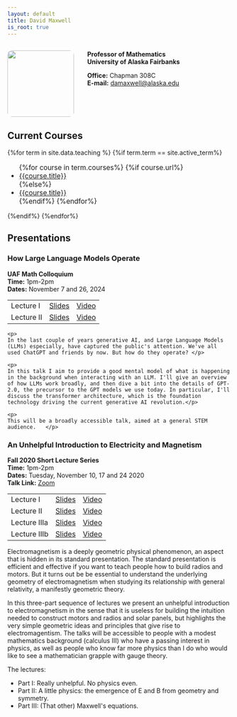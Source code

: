 ```yaml
---
layout: default
title: David Maxwell
is_root: true
---
```

<div style="display: flex; align-items: flex-start; gap: 30px; margin-top: 30px;">
    <div  >
        <img src="maxwell.jpg" style="height: 150px; border-radius: 10px;">
    </div>
    <div>
        <!-- <h2 style="margin-top:0px;"> David Maxwell</h2>-->
        <p style="margin-top: 0px">
        <b>Professor of Mathematics</b><br>
        <b>University of Alaska Fairbanks</b>
        </p>
        <p>
        <b>Office:</b> Chapman 308C<br>
        <b>E-mail:</b> <a href="mailto:damaxwell@alaska.edu">damaxwell@alaska.edu</a><br>
        </p>
    </div>
</div>

## Current Courses
<!-- <div class="card"> -->
{%for term in site.data.teaching %}
  {%if term.term == site.active_term%}
<ul style="margin-left: 0px; font-size: 1.1em;">
     {%for course in term.courses%}
       {%if course.url%}
<li> <a href="{{course.url}}">{{course.title}}</a></li>
       {%else%}
<li> <a href="{{course.external-url}}">{{course.title}}</a></li>
       {%endif%}
    {%endfor%}
</ul>
  {%endif%}
{%endfor%}
<!-- </div> -->

## Presentations

<div class="card">
<h3>How Large Language Models Operate</h3>

<b>UAF Math Colloquium</b><br />
<b>Time:</b> 1pm-2pm<br />
<b>Dates:</b> November 7 and 26, 2024<br />

<p />
	<table class="asst-table">
		<tr><td>Lecture I</td><td><a href="llm/UAF-LLM-2024.pdf">Slides</a></td><td><a href="https://media.uaf.edu/media/t/1_nsfqik10">Video</a></td>
		</tr>
		<tr><td>Lecture II</td><td><a href="llm/UAF-LLM-2024.pdf">Slides</a></td><td><a href="https://media.uaf.edu/media/t/1_nsfqik10">Video</a></td>
		</tr>
	</table>

	<p>
	In the last couple of years generative AI, and Large Language Models (LLMs) especially, have captured the public's attention. We've all used ChatGPT and friends by now. But how do they operate? </p>

	<p>
	In this talk I aim to provide a good mental model of what is happening in the background when interacting with an LLM. I'll give an overview of how LLMs work broadly, and then dive a bit into the details of GPT-2.0, the precursor to the GPT models we use today. In particular, I'll discuss the transformer architecture, which is the foundation technology driving the current generative AI revolution.</p>
	
	<p>
	This will be a broadly accessible talk, aimed at a general STEM audience.	</p>
</div>

<div class="card">
<h3>An Unhelpful Introduction to Electricity and Magnetism</h3>

<b>Fall 2020 Short Lecture Series</b><br />
<b>Time:</b> 1pm-2pm<br />
<b>Dates:</b> Tuesday, November 10, 17 and 24 2020<br />
<b>Talk Link:</b> <a href="https://alaska.zoom.us/j/86362808870?pwd=SGlzbVBaQWg0RWV0YzJhTk05dnk0UT09">Zoom</a>
<p />

<table class="asst-table">
	<tr><td>Lecture I</td><td><a href="unhelpful-e-and-m/unhelpful-e-and-m-part-1.pdf">Slides</a></td><td><a href="https://media.uaf.edu/media/t/1_ijmgmx0p">Video</a></td>
	</tr>
	<tr><td> Lecture II</td><td><a href="unhelpful-e-and-m/unhelpful-e-and-m-part-2.pdf">Slides</a></td><td><a href="https://media.uaf.edu/media/t/1_4a73d54g?st=629&ed=4074">Video</a></td>
	</tr>
	<tr><td> Lecture IIIa</td><td><a href="unhelpful-e-and-m/unhelpful-e-and-m-part-3a.pdf">Slides</a></td><td><a href="https://media.uaf.edu/media/t/1_pw2wgvuk?st=382&ed=4088">Video</a></td>
	</tr>
	<tr><td> Lecture IIIb</td><td><a href="unhelpful-e-and-m/unhelpful-e-and-m-part-3b.pdf">Slides</a></td><td><a href="https://media.uaf.edu/media/t/1_2ha3ygy9?st=360&ed=5069">Video</a></td>
	</tr>
</table>


<p>
Electromagnetism is a deeply geometric physical phenomenon, an aspect that is hidden in its standard presentation.
The standard presentation is efficient and effective if you want to teach people how to build radios and motors. But it turns out be be essential to understand the underlying geometry of electromagnetism when studying its relationship with general relativity, a manifestly geometric theory.</p>

<p>In this three-part sequence of lectures we present an unhelpful introduction to electromagnetism in the sense that it is useless for building the intuition needed to construct motors and radios and solar panels, but highlights the very simple geometric ideas and principles that give rise to electromagentism.  The talks will be accessible to people with a modest mathematics background (calculus III) who have a passing interest in physics, as well as people who know far more physics than I do who would like to see a mathematician grapple with gauge theory.</p>

<p>The lectures:
<ul>
<li>Part I: Really unhelpful.  No physics even.</li>
<li>Part II: A little physics: the emergence of E and B from geometry and symmetry.</li>
<li>Part III: (That other) Maxwell's equations.</li>
</ul>
</p>

</div>


